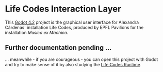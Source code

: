 # Life Codes Interaction Layer

This [Godot 4.2](https://godotengine.org/) project is the graphical user interface for Alexandra Cárdenas' installation Life Codes, produced by EPFL Pavilions for the installation *Musica ex Machina*.

## Further documentation pending ...

... meanwhile - if you are courageous - you can open this project with Godot and try to make sense of it by also studying the [Life Codes Runtime](https://github.com/cappelnord/life-codes-runtime). 
